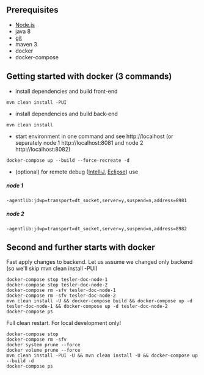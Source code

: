 ## Prerequisites
* [Node.js](https://nodejs.org/en/)
* java 8
* [git](https://git-scm.com/)
* maven 3
* docker
* docker-compose

## Getting started with docker (3 commands)
* install dependencies and build front-end
```
mvn clean install -PUI
```
* install dependencies and build back-end
```
mvn clean install
```
* start environment in one command and see http://localhost (or separately node 1 http://localhost:8081 and node 2 http://localhost:8082)
```
docker-compose up --build --force-recreate -d
```
* (optional) for remote debug ([IntelliJ](https://www.jetbrains.com/help/idea/tutorial-remote-debug.html), [Eclipse](https://www.eclipse.org/jetty/documentation/current/enable-remote-debugging.html)) use 
##### node 1
```
-agentlib:jdwp=transport=dt_socket,server=y,suspend=n,address=8981
```
##### node 2
```
-agentlib:jdwp=transport=dt_socket,server=y,suspend=n,address=8982
```


## Second and further starts with docker
Fast apply changes to backend. 
Let us assume we changed only backend (so we'll skip mvn clean install -PUI)
```
docker-compose stop tesler-doc-node-1
docker-compose stop tesler-doc-node-2
docker-compose rm -sfv tesler-doc-node-1
docker-compose rm -sfv tesler-doc-node-2
mvn clean install -U && docker-compose build && docker-compose up -d tesler-doc-node-1 && docker-compose up -d tesler-doc-node-2
docker-compose ps
```

Full clean restart. For local development only!
```
docker-compose stop
docker-compose rm -sfv
docker system prune --force
docker volume prune --force
mvn clean install -PUI -U && mvn clean install -U && docker-compose up --build -d
docker-compose ps
```